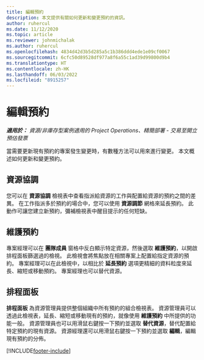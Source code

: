 ```yaml
---
title: 編輯預約
description: 本文提供有關如何更新和變更預約的資訊。
author: ruhercul
ms.date: 11/12/2020
ms.topic: article
ms.reviewer: johnmichalak
ms.author: ruhercul
ms.openlocfilehash: 4834d42d3b5d285a5c1b386ddd4ede1e09cf0067
ms.sourcegitcommit: 6cfc50d89528df977a8f6a55c1ad39d99800d9b4
ms.translationtype: HT
ms.contentlocale: zh-HK
ms.lasthandoff: 06/03/2022
ms.locfileid: "8915257"
---
```

# <a name="edit-bookings"></a>編輯預約

_**適用於：** 資源/非庫存型案例適用的 Project Operations、精簡部署 - 交易至開立預估發票_


當需要更新現有預約的專案發生變更時，有數種方法可以用來進行變更。 本文概述如何更新和變更預約。

## <a name="resource-reconciliation"></a>資源協調

您可以在 **資源協調** 檢視表中查看指派給資源的工作與配置給資源的預約之間的差異。 在工作指派多於預約的場合中，您可以使用 **資源調節** 網格來延長預約。 此動作可讓您建立新預約，彌補檢視表中醒目提示的任何短缺。

## <a name="maintain-bookings"></a>維護預約

專案經理可以在 **團隊成員** 窗格中反白顯示特定資源，然後選取 **維護預約**，以開啟排程面板篩選過的檢視。 此檢視會將焦點放在相關專案上配置給指定資源的預約。 專案經理可以在此檢視中，以相比於 **延長預約** 選項更精細的資料粒度來延長、縮短或移動預約。 專案經理也可以替代資源。

## <a name="schedule-board"></a>排程面板

**排程面板** 為資源管理員提供整個組織中所有預約的組合檢視表。 資源管理員可以透過此檢視表，延長、縮短或移動現有的預約，就像使用 **維護預約** 中所提供的功能一般。 資源管理員也可以用滑鼠右鍵按一下預約並選取 **替代資源**，替代配置給特定預約的現有資源。 資源經理還可以用滑鼠右鍵按一下預約並選取 **編輯**，編輯現有預約的分佈。


[!INCLUDE[footer-include](../includes/footer-banner.md)]